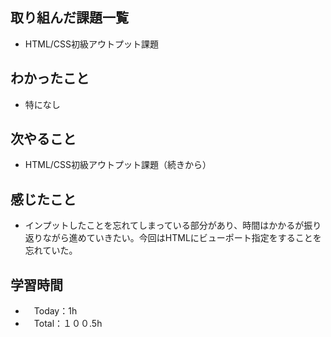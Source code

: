 ## 取り組んだ課題一覧
- HTML/CSS初級アウトプット課題

## わかったこと
- 特になし

## 次やること
- HTML/CSS初級アウトプット課題（続きから）

## 感じたこと
- インプットしたことを忘れてしまっている部分があり、時間はかかるが振り返りながら進めていきたい。今回はHTMLにビューポート指定をすることを忘れていた。

## 学習時間
- 　Today：1h
- 　Total：１００.5h
